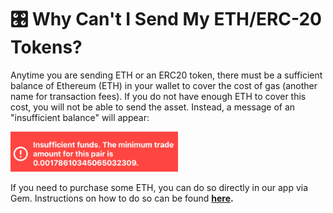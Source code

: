 # 🎛 Why Can't I Send My ETH/ERC-20 Tokens?

Anytime you are sending ETH or an ERC20 token, there must be a sufficient balance of Ethereum (ETH) in your wallet to cover the cost of gas (another name for transaction fees). If you do not have enough ETH to cover this cost, you will not be able to send the asset. Instead, a message of an "insufficient balance" will appear:

![](<../../.gitbook/assets/image (24) (1).png>)

If you need to purchase some ETH, you can do so directly in our app via Gem. Instructions on how to do so can be found [**here**](../app.shapeshift/how-to-buy-sell-crypto-using-gem.md)**.**
